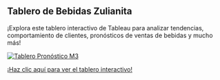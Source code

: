 ## Tablero de Bebidas Zulianita

¡Explora este tablero interactivo de Tableau para analizar tendencias, comportamiento de clientes, pronósticos de ventas de bebidas y mucho más!

[![Tablero Pronóstico M3](https://github.com/ringoquimico/Portfolio/raw/main/04_beverages_sales_analytics/04_designs/Dashboard%20Forecast%20M3%20(Example).png)](https://public.tableau.com/shared/3NZPFQT8R?:display_count=n&:origin=viz_share_link)

[¡Haz clic aquí para ver el tablero interactivo!](https://public.tableau.com/shared/3NZPFQT8R?:display_count=n&:origin=viz_share_link)

